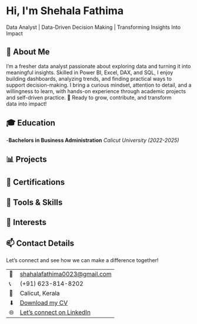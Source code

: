 # Hi, I'm Shehala Fathima
Data Analyst | Data-Driven Decision Making | Transforming Insights Into Impact

## 🌟 About Me
I’m a fresher data analyst passionate about exploring data and turning it into meaningful insights.
Skilled in Power BI, Excel, DAX, and SQL, I enjoy building dashboards, analyzing trends, and finding practical ways to support decision-making.
I bring a curious mindset, attention to detail, and a willingness to learn, with hands-on experience through academic projects and self-driven practice.
🚀 Ready to grow, contribute, and transform data into impact!

## 🎓 Education
-**Bachelors in Business Administration**
*Calicut University (2022-2025)*

## 📊 Projects

## 📜 Certifications 

## 🧠 Tools & Skills  

## 🎯 Interests  

## 📫 Contact Details
Let’s connect and see how we can make a difference together!  

<table>
  <tbody>
    <tr>
      <td>📧</td>
      <td><a href="mailto:shahalafathima0023@gmail.com">shahalafathima0023@gmail.com</a></td>
    </tr>
    <tr>
      <td>📞</td>
      <td>‪(+91) 623-814-8202‬</td>
    </tr>
    <tr>
      <td>📍</td>
      <td>Calicut, Kerala</td>
    </tr>
    <tr>
      <td>⬇</td>
      <td><a href="SHEHALA FATHIMA P.pdf">Download my CV</a></td>
    </tr>
    <tr>
      <td>🌐</td>
      <td><a href="https://www.linkedin.com/in/shehala-fathima">Let’s connect on LinkedIn</a></td>
    </tr>
  </tbody>
</table>


